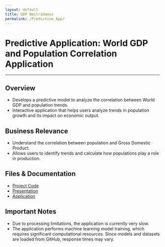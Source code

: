 ```yaml
---
layout: default
title: GDP Nostradamus
permalink: /Predictive_App/
---
```


# Predictive Application: World GDP and Population Correlation Application

---

<div class="project-detail-section">
    <h2>Overview</h2>
    <ul>
      <li>Develops a predictive model to analyze the correlation between World GDP and population trends.</li>
      <li>Interactive application that helps users analyze trends in population growth and its impact on economic output.</li>
</div>

<div class="project-detail-section">
    <h2>Business Relevance</h2>
    <ul>
        <li>Understand the correlation between population and Gross Domestic Product.</li>
        <li>Allows users to identify trends and calculate how populations play a role in production.</li>
    </ul>
</div>

<div class="project-detail-section">
    <h2>Files & Documentation</h2>
    <ul>
        <li><a href="[Project Code](../Predictive_App/DSC400_FinalApp_Trimble.py)">Project Code</a></li>
        <li><a href="[Presentation](../Predictive_App/World%20GDP%20and%20Population%20Correlation%20Application.pptx)">Presentation</a></li>
        <li><a href="[Application](https://gdp-nostradamus.streamlit.app/)">Application</a></li>
    </ul>
</div>

<div class="project-detail-section">
    <h2>Important Notes</h2>
    <ul>
        <li>Due to processing limitations, the application is currently very slow.</li>
        <li>The application performs machine learning model training, which requires significant computational resources. Since models and datasets are loaded from GitHub, response times may vary.</li>
    </ul>
</div>
